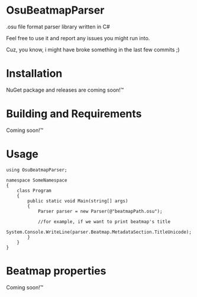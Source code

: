 # OsuBeatmapParser
.osu file format parser library written in C#

Feel free to use it and report any issues you might run into.

Cuz, you know, i might have broke something in the last few commits ;)

# Installation
NuGet package and releases are coming soon!™

# Building and Requirements
Coming soon!™

# Usage
```
using OsuBeatmapParser;

namespace SomeNamespace
{
    class Program
    {
        public static void Main(string[] args)
        {
            Parser parser = new Parser(@"beatmapPath.osu");
            
            //for example, if we want to print beatmap's title
            System.Console.WriteLine(parser.Beatmap.MetadataSection.TitleUnicode);
        }
    }
}
```

# Beatmap properties
Coming soon!™
